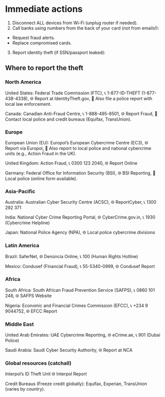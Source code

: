 # Immediate actions

1. Disconnect ALL devices from Wi-Fi (unplug router if needed).
2. Call banks using numbers from the back of your card (not from emails!):

* Request fraud alerts.
* Replace compromised cards.

3. Report identity theft (if SSN/passport leaked):

## Where to report the theft

### North America

United States: Federal Trade Commission (FTC), 📞 1-877-ID-THEFT (1-877-438-4338), 🌐 Report at IdentityTheft.gov, 📝 Also file a police report with local law enforcement.

Canada: Canadian Anti-Fraud Centre, 📞 1-888-495-8501, 🌐 Report Fraud, 📝 Contact local police and credit bureaus (Equifax, TransUnion).

### Europe

European Union (EU): Europol’s European Cybercrime Centre (EC3), 🌐 Report via Europol, 📝 Also report to local police and national cybercrime units (e.g., Action Fraud in the UK).

United Kingdom: Action Fraud, 📞 0300 123 2040, 🌐 Report Online

Germany: Federal Office for Information Security (BSI), 🌐 BSI Reporting, 📝 Local police (online form available).

###  Asia-Pacific

Australia: Australian Cyber Security Centre (ACSC), 🌐 ReportCyber, 📞 1300 292 371

India: National Cyber Crime Reporting Portal, 🌐 CyberCrime.gov.in, 📞 1930 (Cybercrime Helpline)

Japan: National Police Agency (NPA), 🌐 Local police cybercrime divisions

### Latin America

Brazil: SaferNet, 🌐 Denúncia Online, 📞 100 (Human Rights Hotline)

Mexico: Condusef (Financial Fraud), 📞 55-5340-0999, 🌐 Condusef Report

### Africa

South Africa: South African Fraud Prevention Service (SAFPS), 📞 0860 101 248, 🌐 SAFPS Website

Nigeria: Economic and Financial Crimes Commission (EFCC), 📞 +234 9 9044752, 🌐 EFCC Report

### Middle East

United Arab Emirates: UAE Cybercrime Reporting, 🌐 eCrime.ae, 📞 901 (Dubai Police)

Saudi Arabia: Saudi Cyber Security Authority, 🌐 Report at NCA

### Global resources (catchall)

Interpol’s ID Theft Unit 🌐 Interpol Report

Credit Bureaus (Freeze credit globally): Equifax, Experian, TransUnion (varies by country).